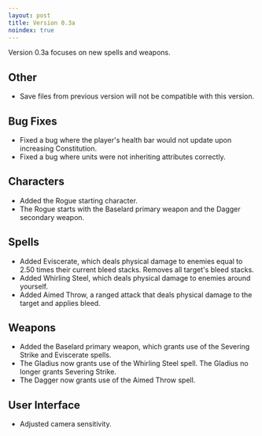 ```yaml
---
layout: post
title: Version 0.3a
noindex: true
---
```


Version 0.3a focuses on new spells and weapons.

## Other
- Save files from previous version will not be compatible with this version.


## Bug Fixes
- Fixed a bug where the player's health bar would not update upon increasing Constitution.
- Fixed a bug where units were not inheriting attributes correctly.


## Characters
- Added the Rogue starting character.
- The Rogue starts with the Baselard primary weapon and the Dagger secondary weapon.


## Spells
- Added Eviscerate, which deals physical damage to enemies equal to 2.50 times their current bleed stacks. Removes all target's bleed stacks.
- Added Whirling Steel, which deals physical damage to enemies around yourself.
- Added Aimed Throw, a ranged attack that deals physical damage to the target and applies bleed.


## Weapons
- Added the Baselard primary weapon, which grants use of the Severing Strike and Eviscerate spells.
- The Gladius now grants use of the Whirling Steel spell. The Gladius no longer grants Severing Strike.
- The Dagger now grants use of the Aimed Throw spell.


## User Interface
- Adjusted camera sensitivity.
